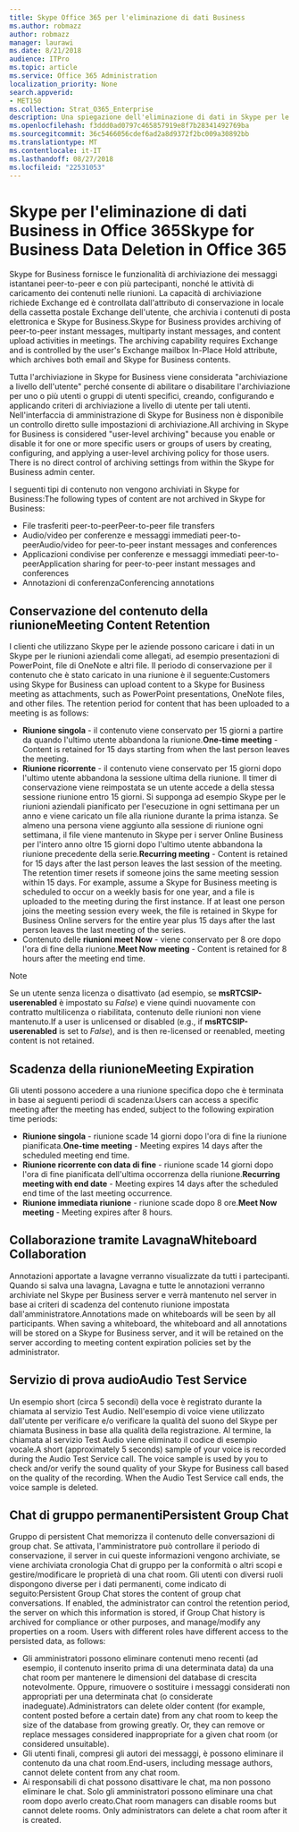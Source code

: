 ```yaml
---
title: Skype Office 365 per l'eliminazione di dati Business
ms.author: robmazz
author: robmazz
manager: laurawi
ms.date: 8/21/2018
audience: ITPro
ms.topic: article
ms.service: Office 365 Administration
localization_priority: None
search.appverid:
- MET150
ms.collection: Strat_O365_Enterprise
description: Una spiegazione dell'eliminazione di dati in Skype per le aziende.
ms.openlocfilehash: f3ddd0ad0797c465857919e8f7b28341492769ba
ms.sourcegitcommit: 36c5466056cdef6ad2a8d9372f2bc009a30892bb
ms.translationtype: MT
ms.contentlocale: it-IT
ms.lasthandoff: 08/27/2018
ms.locfileid: "22531053"
---
```

# <a name="skype-for-business-data-deletion-in-office-365"></a><span data-ttu-id="8bf76-103">Skype per l'eliminazione di dati Business in Office 365</span><span class="sxs-lookup"><span data-stu-id="8bf76-103">Skype for Business Data Deletion in Office 365</span></span>

<span data-ttu-id="8bf76-p101">Skype for Business fornisce le funzionalità di archiviazione dei messaggi istantanei peer-to-peer e con più partecipanti, nonché le attività di caricamento dei contenuti nelle riunioni. La capacità di archiviazione richiede Exchange ed è controllata dall'attributo di conservazione in locale della cassetta postale Exchange dell'utente, che archivia i contenuti di posta elettronica e Skype for Business.</span><span class="sxs-lookup"><span data-stu-id="8bf76-p101">Skype for Business provides archiving of peer-to-peer instant messages, multiparty instant messages, and content upload activities in meetings. The archiving capability requires Exchange and is controlled by the user's Exchange mailbox In-Place Hold attribute, which archives both email and Skype for Business contents.</span></span>

<span data-ttu-id="8bf76-p102">Tutta l'archiviazione in Skype for Business viene considerata "archiviazione a livello dell'utente" perché consente di abilitare o disabilitare l'archiviazione per uno o più utenti o gruppi di utenti specifici, creando, configurando e applicando criteri di archiviazione a livello di utente per tali utenti. Nell'interfaccia di amministrazione di Skype for Business non è disponibile un controllo diretto sulle impostazioni di archiviazione.</span><span class="sxs-lookup"><span data-stu-id="8bf76-p102">All archiving in Skype for Business is considered "user-level archiving" because you enable or disable it for one or more specific users or groups of users by creating, configuring, and applying a user-level archiving policy for those users. There is no direct control of archiving settings from within the Skype for Business admin center.</span></span>

<span data-ttu-id="8bf76-108">I seguenti tipi di contenuto non vengono archiviati in Skype for Business:</span><span class="sxs-lookup"><span data-stu-id="8bf76-108">The following types of content are not archived in Skype for Business:</span></span> 
- <span data-ttu-id="8bf76-109">File trasferiti peer-to-peer</span><span class="sxs-lookup"><span data-stu-id="8bf76-109">Peer-to-peer file transfers</span></span>
- <span data-ttu-id="8bf76-110">Audio/video per conferenze e messaggi immediati peer-to-peer</span><span class="sxs-lookup"><span data-stu-id="8bf76-110">Audio/video for peer-to-peer instant messages and conferences</span></span>
- <span data-ttu-id="8bf76-111">Applicazioni condivise per conferenze e messaggi immediati peer-to-peer</span><span class="sxs-lookup"><span data-stu-id="8bf76-111">Application sharing for peer-to-peer instant messages and conferences</span></span>
- <span data-ttu-id="8bf76-112">Annotazioni di conferenza</span><span class="sxs-lookup"><span data-stu-id="8bf76-112">Conferencing annotations</span></span> 

## <a name="meeting-content-retention"></a><span data-ttu-id="8bf76-113">Conservazione del contenuto della riunione</span><span class="sxs-lookup"><span data-stu-id="8bf76-113">Meeting Content Retention</span></span>
<span data-ttu-id="8bf76-p103">I clienti che utilizzano Skype per le aziende possono caricare i dati in un Skype per le riunioni aziendali come allegati, ad esempio presentazioni di PowerPoint, file di OneNote e altri file. Il periodo di conservazione per il contenuto che è stato caricato in una riunione è il seguente:</span><span class="sxs-lookup"><span data-stu-id="8bf76-p103">Customers using Skype for Business can upload content to a Skype for Business meeting as attachments, such as PowerPoint presentations, OneNote files, and other files. The retention period for content that has been uploaded to a meeting is as follows:</span></span>
- <span data-ttu-id="8bf76-116">**Riunione singola** - il contenuto viene conservato per 15 giorni a partire da quando l'ultimo utente abbandona la riunione.</span><span class="sxs-lookup"><span data-stu-id="8bf76-116">**One-time meeting** - Content is retained for 15 days starting from when the last person leaves the meeting.</span></span>
- <span data-ttu-id="8bf76-p104">**Riunione ricorrente** - il contenuto viene conservato per 15 giorni dopo l'ultimo utente abbandona la sessione ultima della riunione. Il timer di conservazione viene reimpostata se un utente accede a della stessa sessione riunione entro 15 giorni. Si supponga ad esempio Skype per le riunioni aziendali pianificato per l'esecuzione in ogni settimana per un anno e viene caricato un file alla riunione durante la prima istanza. Se almeno una persona viene aggiunto alla sessione di riunione ogni settimana, il file viene mantenuto in Skype per i server Online Business per l'intero anno oltre 15 giorni dopo l'ultimo utente abbandona la riunione precedente della serie.</span><span class="sxs-lookup"><span data-stu-id="8bf76-p104">**Recurring meeting** - Content is retained for 15 days after the last person leaves the last session of the meeting. The retention timer resets if someone joins the same meeting session within 15 days. For example, assume a Skype for Business meeting is scheduled to occur on a weekly basis for one year, and a file is uploaded to the meeting during the first instance. If at least one person joins the meeting session every week, the file is retained in Skype for Business Online servers for the entire year plus 15 days after the last person leaves the last meeting of the series.</span></span>
- <span data-ttu-id="8bf76-121">Contenuto delle **riunioni meet Now** - viene conservato per 8 ore dopo l'ora di fine della riunione.</span><span class="sxs-lookup"><span data-stu-id="8bf76-121">**Meet Now meeting** - Content is retained for 8 hours after the meeting end time.</span></span>

> [!NOTE]
> <span data-ttu-id="8bf76-122">Se un utente senza licenza o disattivato (ad esempio, se **msRTCSIP-userenabled** è impostato su *False*) e viene quindi nuovamente con contratto multilicenza o riabilitata, contenuto delle riunioni non viene mantenuto.</span><span class="sxs-lookup"><span data-stu-id="8bf76-122">If a user is unlicensed or disabled (e.g., if **msRTCSIP-userenabled** is set to *False*), and is then re-licensed or reenabled, meeting content is not retained.</span></span>

## <a name="meeting-expiration"></a><span data-ttu-id="8bf76-123">Scadenza della riunione</span><span class="sxs-lookup"><span data-stu-id="8bf76-123">Meeting Expiration</span></span>
<span data-ttu-id="8bf76-124">Gli utenti possono accedere a una riunione specifica dopo che è terminata in base ai seguenti periodi di scadenza:</span><span class="sxs-lookup"><span data-stu-id="8bf76-124">Users can access a specific meeting after the meeting has ended, subject to the following expiration time periods:</span></span>
- <span data-ttu-id="8bf76-125">**Riunione singola** - riunione scade 14 giorni dopo l'ora di fine la riunione pianificata.</span><span class="sxs-lookup"><span data-stu-id="8bf76-125">**One-time meeting** - Meeting expires 14 days after the scheduled meeting end time.</span></span>
- <span data-ttu-id="8bf76-126">**Riunione ricorrente con data di fine** - riunione scade 14 giorni dopo l'ora di fine pianificata dell'ultima occorrenza della riunione.</span><span class="sxs-lookup"><span data-stu-id="8bf76-126">**Recurring meeting with end date** - Meeting expires 14 days after the scheduled end time of the last meeting occurrence.</span></span>
- <span data-ttu-id="8bf76-127">**Riunione immediata riunione** - riunione scade dopo 8 ore.</span><span class="sxs-lookup"><span data-stu-id="8bf76-127">**Meet Now meeting** - Meeting expires after 8 hours.</span></span>

## <a name="whiteboard-collaboration"></a><span data-ttu-id="8bf76-128">Collaborazione tramite Lavagna</span><span class="sxs-lookup"><span data-stu-id="8bf76-128">Whiteboard Collaboration</span></span>
<span data-ttu-id="8bf76-p105">Annotazioni apportate a lavagne verranno visualizzate da tutti i partecipanti. Quando si salva una lavagna, Lavagna e tutte le annotazioni verranno archiviate nel Skype per Business server e verrà mantenuto nel server in base ai criteri di scadenza del contenuto riunione impostata dall'amministratore.</span><span class="sxs-lookup"><span data-stu-id="8bf76-p105">Annotations made on whiteboards will be seen by all participants. When saving a whiteboard, the whiteboard and all annotations will be stored on a Skype for Business server, and it will be retained on the server according to meeting content expiration policies set by the administrator.</span></span>

## <a name="audio-test-service"></a><span data-ttu-id="8bf76-131">Servizio di prova audio</span><span class="sxs-lookup"><span data-stu-id="8bf76-131">Audio Test Service</span></span>
<span data-ttu-id="8bf76-p106">Un esempio short (circa 5 secondi) della voce è registrato durante la chiamata al servizio Test Audio. Nell'esempio di voice viene utilizzato dall'utente per verificare e/o verificare la qualità del suono del Skype per chiamata Business in base alla qualità della registrazione. Al termine, la chiamata al servizio Test Audio viene eliminato il codice di esempio vocale.</span><span class="sxs-lookup"><span data-stu-id="8bf76-p106">A short (approximately 5 seconds) sample of your voice is recorded during the Audio Test Service call. The voice sample is used by you to check and/or verify the sound quality of your Skype for Business call based on the quality of the recording. When the Audio Test Service call ends, the voice sample is deleted.</span></span>

## <a name="persistent-group-chat"></a><span data-ttu-id="8bf76-135">Chat di gruppo permanenti</span><span class="sxs-lookup"><span data-stu-id="8bf76-135">Persistent Group Chat</span></span>
<span data-ttu-id="8bf76-p107">Gruppo di persistent Chat memorizza il contenuto delle conversazioni di group chat. Se attivata, l'amministratore può controllare il periodo di conservazione, il server in cui queste informazioni vengono archiviate, se viene archiviata cronologia Chat di gruppo per la conformità o altri scopi e gestire/modificare le proprietà di una chat room. Gli utenti con diversi ruoli dispongono diverse per i dati permanenti, come indicato di seguito:</span><span class="sxs-lookup"><span data-stu-id="8bf76-p107">Persistent Group Chat stores the content of group chat conversations. If enabled, the administrator can control the retention period, the server on which this information is stored, if Group Chat history is archived for compliance or other purposes, and manage/modify any properties on a room. Users with different roles have different access to the persisted data, as follows:</span></span>
- <span data-ttu-id="8bf76-p108">Gli amministratori possono eliminare contenuti meno recenti (ad esempio, il contenuto inserito prima di una determinata data) da una chat room per mantenere le dimensioni del database di crescita notevolmente. Oppure, rimuovere o sostituire i messaggi considerati non appropriati per una determinata chat (o considerate inadeguate).</span><span class="sxs-lookup"><span data-stu-id="8bf76-p108">Administrators can delete older content (for example, content posted before a certain date) from any chat room to keep the size of the database from growing greatly. Or, they can remove or replace messages considered inappropriate for a given chat room (or considered unsuitable).</span></span>
- <span data-ttu-id="8bf76-141">Gli utenti finali, compresi gli autori dei messaggi, è possono eliminare il contenuto da una chat room.</span><span class="sxs-lookup"><span data-stu-id="8bf76-141">End-users, including message authors, cannot delete content from any chat room.</span></span>
- <span data-ttu-id="8bf76-p109">Ai responsabili di chat possono disattivare le chat, ma non possono eliminare le chat. Solo gli amministratori possono eliminare una chat room dopo averlo creato.</span><span class="sxs-lookup"><span data-stu-id="8bf76-p109">Chat room managers can disable rooms but cannot delete rooms. Only administrators can delete a chat room after it is created.</span></span>